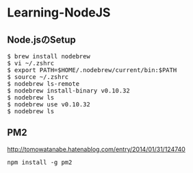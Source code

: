 Learning-NodeJS
===============


## Node.jsのSetup

<pre>
$ brew install nodebrew
$ vi ~/.zshrc
$ export PATH=$HOME/.nodebrew/current/bin:$PATH
$ source ~/.zshrc
$ nodebrew ls-remote
$ nodebrew install-binary v0.10.32
$ nodebrew ls
$ nodebrew use v0.10.32
$ nodebrew ls
</pre>


## PM2

http://tomowatanabe.hatenablog.com/entry/2014/01/31/124740

<pre>
npm install -g pm2
</pre>
